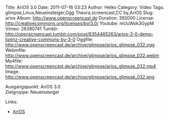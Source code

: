 Title: AriOS 3.0
Date: 2011-07-16 03:23
Author: Heiko
Category: Video
Tags: glimpse,Linux,Neueinsteiger,Ogg Theora,screencast,CC by,AriOS
Slug: arios
Album: http://www.openscreencast.de
Duration: 392000
License: http://creativecommons.org/licenses/by/3.0/
Youtube: mUuWok3GypM
Vimeo: 26380741
Tumblr: http://openscreencast.tumblr.com/post/8354465263/arios-3-0-demo-lizenz-creative-commons-by-3-0
Oggfile: http://www.openscreencast.de/archive/glimpse/arios_glimpse_032.ogg
Webmfile: http://www.openscreencast.de/archive/glimpse/arios_glimpse_032.webm
Mp4file: http://www.openscreencast.de/archive/glimpse/arios_glimpse_032.mp4
Image: http://www.openscreencast.de/archive/glimpse/arios_glimpse_032.png

Ausgangspunkt: AriOS 3.0  
Zielgruppe: Neueinsteiger  

Links:

  * [AriOS](http://arioslinux.org/ "Arios" )

